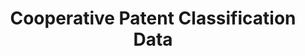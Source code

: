 ---
bigquery: https://console.cloud.google.com/bigquery?p=patents-public-data&d=cpc&page=dataset
citation: '“Cooperative Patent Classification” by the EPO and USPTO, for public use. '
contributors: EPO, USPTO
cost: None
description: Cooperative Patent Classification Data contains the scheme and definitions
  of the Cooperative Patent Classification system for classifying patent documents.
  The CPC is the result of a partnership between the EPO and the USPTO in their joint
  effort to develop a common, internationally compatible classification system for
  technical documents, in particular patent publications, which will be used by both
  offices in the patent granting process
documentation: https://www.cooperativepatentclassification.org/cpcSchemeAndDefinitions
last_edit: Mon, 04 Apr 2022 19:07:06 GMT
location: https://www.cooperativepatentclassification.org/index
maintained_by: USPTO, EPO
schema_fields: '[''status'', ''breakdown_code'', ''childGroups'', ''informativeReferences'',
  ''ipcConcordant'', ''glossary'', ''title_part'', ''definition'', ''sizeCache'',
  ''titleFull'', ''children'', ''parents'', ''limiting_references'', ''breakdownCode'',
  ''informative_references'', ''dateRevised'', ''date_revised'', ''residualReferences'',
  ''child_groups'', ''level'', ''not_allocatable'', ''notAllocatable'', ''titlePart'',
  ''residual_references'', ''application_references'', ''ipc_concordant'', ''limitingReferences'',
  ''applicationReferences'', ''additional_only'', ''synonyms'', ''title_full'', ''symbol'']'
shortname: cooperative_patent_classification
tags:
- patents
- science
title: Cooperative Patent Classification Data
uuid: 984374a7-16e9-4b35-9445-458daceb01bf
---
